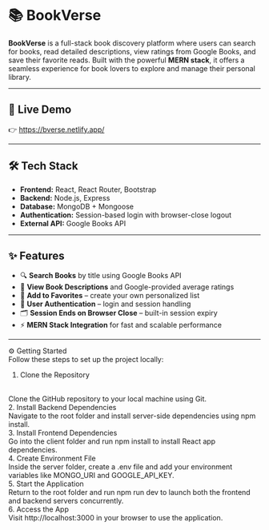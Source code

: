 # 📚 BookVerse

**BookVerse** is a full-stack book discovery platform where users can search for books, read detailed descriptions, view ratings from Google Books, and save their favorite reads. Built with the powerful **MERN stack**, it offers a seamless experience for book lovers to explore and manage their personal library.

---

## 🚀 Live Demo

👉 https://bverse.netlify.app/

---

## 🛠️ Tech Stack

- **Frontend:** React, React Router, Bootstrap
- **Backend:** Node.js, Express
- **Database:** MongoDB + Mongoose
- **Authentication:** Session-based login with browser-close logout
- **External API:** Google Books API

---

## ✨ Features

- 🔍 **Search Books** by title using Google Books API  
- 📖 **View Book Descriptions** and Google-provided average ratings  
- 💖 **Add to Favorites** – create your own personalized list  
- 👤 **User Authentication** – login and session handling  
- 🗂️ **Session Ends on Browser Close** – built-in session expiry  
- ⚡ **MERN Stack Integration** for fast and scalable performance

---

⚙️ Getting Started
<br>
Follow these steps to set up the project locally:
<br>
1. Clone the Repository
<br>
Clone the GitHub repository to your local machine using Git.
<br>
2. Install Backend Dependencies
<br>
Navigate to the root folder and install server-side dependencies using npm install.
<br>
3. Install Frontend Dependencies
<br>
Go into the client folder and run npm install to install React app dependencies.
<br>
4. Create Environment File
<br>
Inside the server folder, create a .env file and add your environment variables like MONGO_URI and GOOGLE_API_KEY.
<br>
5. Start the Application
<br>
Return to the root folder and run npm run dev to launch both the frontend and backend servers concurrently.
<br>
6. Access the App
<br>
Visit http://localhost:3000 in your browser to use the application.
